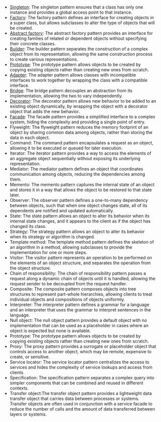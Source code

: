 - [Singleton](https://github.com/TheodorosKarropoulos/software.engineer.resources/blob/main/DesignPatterns/singleton.md): The singleton pattern ensures that a class has only one instance and provides a global access point to that instance.
- [Factory](https://github.com/TheodorosKarropoulos/software.engineer.resources/blob/main/DesignPatterns/factory.md): The factory pattern defines an interface for creating objects in a super class, but allows subclasses to alter the type of objects that will be created.
- [Abstract factory](https://github.com/TheodorosKarropoulos/software.engineer.resources/blob/main/DesignPatterns/abstract.factory.md): The abstract factory pattern provides an interface for creating families of related or dependent objects without specifying their concrete classes.
- [Builder](https://github.com/TheodorosKarropoulos/software.engineer.resources/blob/main/DesignPatterns/builder.md): The builder pattern separates the construction of a complex object from its representation, allowing the same construction process to create various representations.
- [Prototype](https://github.com/TheodorosKarropoulos/software.engineer.resources/blob/main/DesignPatterns/prototype.md): The prototype pattern allows objects to be created by copying existing objects rather than creating new ones from scratch.
- [Adapter](https://github.com/TheodorosKarropoulos/software.engineer.resources/blob/main/DesignPatterns/adapter.md): The adapter pattern allows classes with incompatible interfaces to work together by wrapping the class with a compatible interface.
- [Bridge](https://github.com/TheodorosKarropoulos/software.engineer.resources/blob/main/DesignPatterns/bridge.md): The bridge pattern decouples an abstraction from its implementation, allowing the two to vary independently.
- [Decorator](https://github.com/TheodorosKarropoulos/software.engineer.resources/blob/main/DesignPatterns/decorator.md): The decorator pattern allows new behavior to be added to an existing object dynamically, by wrapping the object with a decorator object that adds the new behavior.
- [Facade](https://github.com/TheodorosKarropoulos/software.engineer.resources/blob/main/DesignPatterns/facade.md): The facade pattern provides a simplified interface to a complex system, hiding the complexity and providing a single point of entry.
- Flyweight: The flyweight pattern reduces the memory footprint of an object by sharing common data among objects, rather than storing the data in each object.
- Command: The command pattern encapsulates a request as an object, allowing it to be executed or queued for later execution.
- Iterator: The iterator pattern provides a way to access the elements of an aggregate object sequentially without exposing its underlying representation.
- Mediator: The mediator pattern defines an object that coordinates communication among objects, reducing the dependencies among them.
- Memento: The memento pattern captures the internal state of an object and stores it in a way that allows the object to be restored to that state later.
- Observer: The observer pattern defines a one-to-many dependency between objects, such that when one object changes state, all of its dependents are notified and updated automatically.
- State: The state pattern allows an object to alter its behavior when its internal state changes, and it appears to the client as if the object has changed its class.
- Strategy: The strategy pattern allows an object to alter its behavior when its strategy or algorithm is changed.
- Template method: The template method pattern defines the skeleton of an algorithm in a method, allowing subclasses to provide the implementation for one or more steps.
- Visitor: The visitor pattern represents an operation to be performed on the elements of an object structure, and separates the operation from the object structure.
- Chain of responsibility: The chain of responsibility pattern passes a request along a dynamic chain of objects until it is handled, allowing the request sender to be decoupled from the request handler.
- Composite: The composite pattern composes objects into tree structures to represent part-whole hierarchies, allowing clients to treat individual objects and compositions of objects uniformly.
- Interpreter: The interpreter pattern defines a grammar for a language and an interpreter that uses the grammar to interpret sentences in the language.
- Null object: The null object pattern provides a default object with no implementation that can be used as a placeholder in cases where an object is expected but none is available.
- Prototype: The prototype pattern allows objects to be created by copying existing objects rather than creating new ones from scratch.
- Proxy: The proxy pattern provides a surrogate or placeholder object that controls access to another object, which may be remote, expensive to create, or sensitive.
- Service locator: The service locator pattern centralizes the access to services and hides the complexity of service lookups and access from clients.
- Specification: The specification pattern separates a complex query into simpler components that can be combined and reused in different contexts.
- Transfer object:The transfer object pattern provides a lightweight data transfer object that carries data between processes or systems. Transfer objects are often used in conjunction with a service facade to reduce the number of calls and the amount of data transferred between layers or systems.
